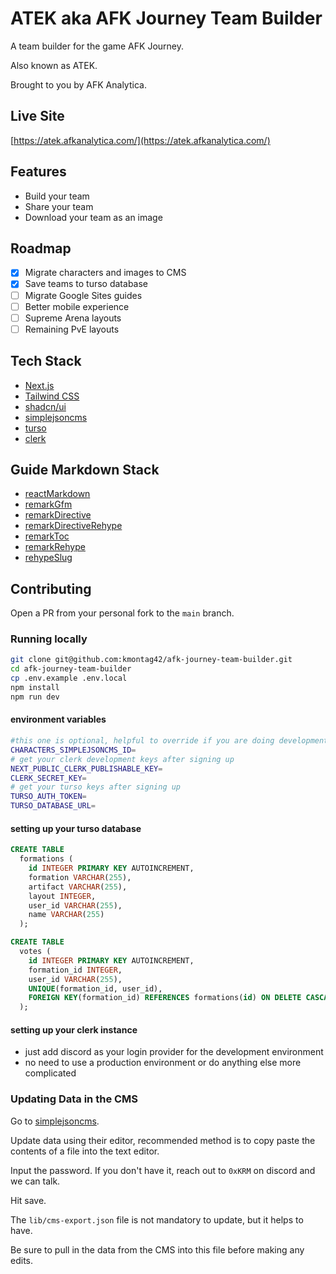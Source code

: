 # ATEK aka AFK Journey Team Builder

A team builder for the game AFK Journey.

Also known as ATEK.

Brought to you by AFK Analytica.

## Live Site

[https://atek.afkanalytica.com/](https://atek.afkanalytica.com/)

## Features

- Build your team
- Share your team
- Download your team as an image

## Roadmap

- [x] Migrate characters and images to CMS
- [x] Save teams to turso database
- [ ] Migrate Google Sites guides
- [ ] Better mobile experience
- [ ] Supreme Arena layouts
- [ ] Remaining PvE layouts

## Tech Stack

- [Next.js](https://nextjs.org/)
- [Tailwind CSS](https://tailwindcss.com/)
- [shadcn/ui](https://ui.shadcn.com/)
- [simplejsoncms](https://simplejsoncms.com/)
- [turso](https://turso.tech)
- [clerk](https://clerk.com)

## Guide Markdown Stack

- [reactMarkdown](https://github.com/remarkjs/react-markdown)
- [remarkGfm](https://github.com/remarkjs/remark-gfm)
- [remarkDirective](https://github.com/remarkjs/remark-directive)
- [remarkDirectiveRehype](https://github.com/IGassmann/remark-directive-rehype)
- [remarkToc](https://github.com/remarkjs/remark-toc)
- [remarkRehype](https://github.com/remarkjs/remark-rehype)
- [rehypeSlug](https://github.com/rehypejs/rehype-slug)

## Contributing

Open a PR from your personal fork to the `main` branch.

### Running locally

```bash
git clone git@github.com:kmontag42/afk-journey-team-builder.git
cd afk-journey-team-builder
cp .env.example .env.local
npm install
npm run dev
```

#### environment variables

```bash
#this one is optional, helpful to override if you are doing development on the data model itself
CHARACTERS_SIMPLEJSONCMS_ID=
# get your clerk development keys after signing up
NEXT_PUBLIC_CLERK_PUBLISHABLE_KEY=
CLERK_SECRET_KEY=
# get your turso keys after signing up
TURSO_AUTH_TOKEN=
TURSO_DATABASE_URL=
```

#### setting up your turso database

```sql
CREATE TABLE
  formations (
    id INTEGER PRIMARY KEY AUTOINCREMENT,
    formation VARCHAR(255),
    artifact VARCHAR(255),
    layout INTEGER,
    user_id VARCHAR(255),
    name VARCHAR(255)
  );

CREATE TABLE
  votes (
    id INTEGER PRIMARY KEY AUTOINCREMENT,
    formation_id INTEGER,
    user_id VARCHAR(255),
    UNIQUE(formation_id, user_id),
    FOREIGN KEY(formation_id) REFERENCES formations(id) ON DELETE CASCADE
  );
```

#### setting up your clerk instance

- just add discord as your login provider for the development environment
- no need to use a production environment or do anything else more complicated

### Updating Data in the CMS

Go to [simplejsoncms](https://simplejsoncms.com/mdb18slfe7).

Update data using their editor, recommended method is to copy paste the contents of a file into the text editor.

Input the password. If you don't have it, reach out to `0xKRM` on discord and we can talk.

Hit save.

The `lib/cms-export.json` file is not mandatory to update, but it helps to have.

Be sure to pull in the data from the CMS into this file before making any edits.

